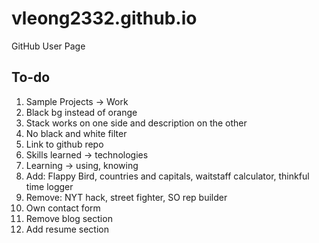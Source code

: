 # vleong2332.github.io
GitHub User Page

## To-do

1. Sample Projects -> Work
2. Black bg instead of orange
3. Stack works on one side and description on the other
4. No black and white filter
5. Link to github repo
6. Skills learned -> technologies
7. Learning -> using, knowing
8. Add: Flappy Bird, countries and capitals, waitstaff calculator, thinkful time logger
9. Remove: NYT hack, street fighter, SO rep builder
10. Own contact form
11. Remove blog section
12. Add resume section
